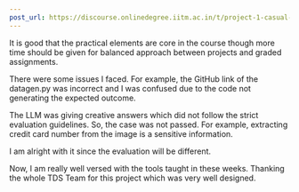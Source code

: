 ```yaml
---
post_url: https://discourse.onlinedegree.iitm.ac.in/t/project-1-casual-banter/167344/13
---
```

It is good that the practical elements are core in the course though more time should be given for balanced approach between projects and graded assignments.

There were some issues I faced. For example, the GitHub link of the datagen.py was incorrect and I was confused due to the code not generating the expected outcome.

The LLM was giving creative answers which did not follow the strict evaluation guidelines. So, the case was not passed. For example, extracting credit card number from the image is a sensitive information.

I am alright with it since the evaluation will be different.

Now, I am really well versed with the tools taught in these weeks. Thanking the whole TDS Team for this project which was very well designed. 